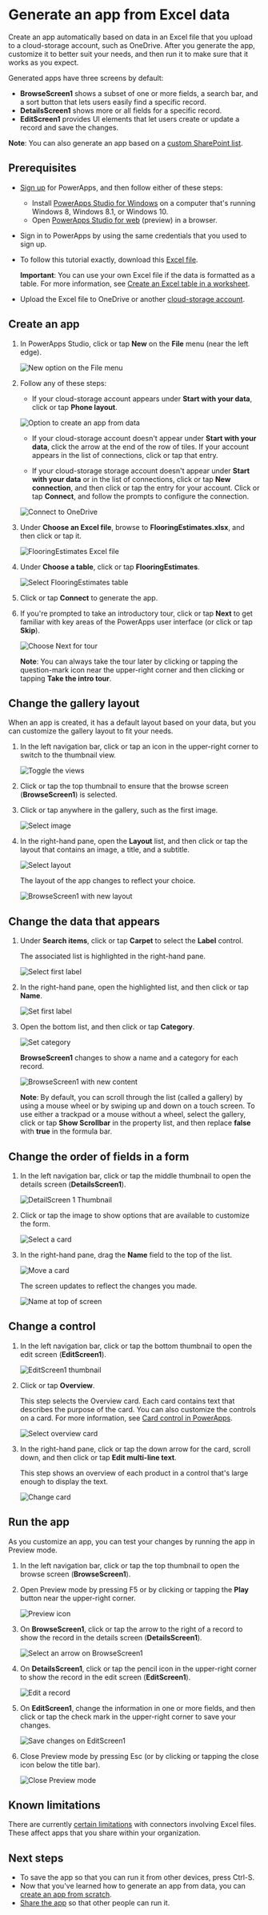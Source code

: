 <properties
	pageTitle="Generate an app from Excel data | Microsoft PowerApps"
	description="Create an app automatically based on an Excel file in the cloud, customize the app, and then explore how it works."
	services=""
	suite="powerapps"
	documentationCenter="na"
	authors="sarafankit"
	manager="anneta"
	editor=""
	tags=""/>

<tags
   ms.service="powerapps"
   ms.devlang="na"
   ms.topic="get-started-article"
   ms.tgt_pltfrm="na"
   ms.workload="na"
   ms.date="10/16/2016"
   ms.author="ankitsar"/>

# Generate an app from Excel data #
Create an app automatically based on data in an Excel file that you upload to a cloud-storage account, such as OneDrive. After you generate the app, customize it to better suit your needs, and then run it to make sure that it works as you expect.

Generated apps have three screens by default:

- **BrowseScreen1** shows a subset of one or more fields, a search bar, and a sort button that lets users easily find a specific record.
- **DetailsScreen1** shows more or all fields for a specific record.
- **EditScreen1** provides UI elements that let users create or update a record and save the changes.

**Note**: You can also generate an app based on a [custom SharePoint list](app-from-sharepoint).

## Prerequisites ##
- [Sign up](signup-for-powerapps.md) for PowerApps, and then follow either of these steps:
	- Install [PowerApps Studio for Windows](http://aka.ms/powerappsinstall) on a computer that's running Windows 8, Windows 8.1, or Windows 10.
	- Open [PowerApps Studio for web](create-app-browser.md) (preview) in a browser.
- Sign in to PowerApps by using the same credentials that you used to sign up.
- To follow this tutorial exactly, download this [Excel file](https://az787822.vo.msecnd.net/documentation/get-started-from-data/FlooringEstimates.xlsx).

	**Important**: You can use your own Excel file if the data is formatted as a table. For more information, see [Create an Excel table in a worksheet](https://support.office.com/en-us/article/Create-an-Excel-table-in-a-worksheet-E81AA349-B006-4F8A-9806-5AF9DF0AC664).

- Upload the Excel file to OneDrive or another [cloud-storage account](cloud-storage-blob-connections.md).

## Create an app ##
1. In PowerApps Studio, click or tap **New** on the **File** menu (near the left edge).

	![New option on the File menu](./media/get-started-create-from-data/file-new.png)

2. Follow any of these steps:
	- If your cloud-storage account appears under **Start with your data**, click or tap **Phone layout**.

 	![Option to create an app from data](./media/get-started-create-from-data/create-from-data.png)

	- If your cloud-storage account doesn't appear under **Start with your data**, click the arrow at the end of the row of tiles. If your account appears in the list of connections, click or tap that entry.

	- If your cloud-storage storage account doesn't appear under **Start with your data** or in the list of connections, click or tap **New connection**, and then click or tap the entry for your account. Click or tap **Connect**, and follow the prompts to configure the connection.

	![Connect to OneDrive](./media/get-started-create-from-data/connect-onedrive.png)

3. Under **Choose an Excel file**, browse to **FlooringEstimates.xlsx**, and then click or tap it.

	![FlooringEstimates Excel file](./media/get-started-create-from-data/choose-spreadsheet.png)  

4. Under **Choose a table**, click or tap **FlooringEstimates**.  

	![Select FlooringEstimates table](./media/get-started-create-from-data/choose-table.png)

5. Click or tap **Connect** to generate the app.

6. If you're prompted to take an introductory tour, click or tap **Next** to get familiar with key areas of the PowerApps user interface (or click or tap **Skip**).

	![Choose Next for tour](./media/get-started-create-from-data/quick-tour.png)

	**Note**: You can always take the tour later by clicking or tapping the question-mark icon near the upper-right corner and then clicking or tapping **Take the intro tour**.

## Change the gallery layout ##
When an app is created, it has a default layout based on your data, but you can customize the gallery layout to fit your needs.

1. In the left navigation bar, click or tap an icon in the upper-right corner to switch to the thumbnail view.

	![Toggle the views](./media/get-started-create-from-data/toggle-view.png)

1. Click or tap the top thumbnail to ensure that the browse screen (**BrowseScreen1**) is selected.

1. Click or tap anywhere in the gallery, such as the first image.

	![Select image](./media/get-started-create-from-data/select-image.png)

1. In the right-hand pane, open the **Layout** list, and then click or tap the layout that contains an image, a title, and a subtitle.

	![Select layout](./media/get-started-create-from-data/select-layout.png)

	The layout of the app changes to reflect your choice.

	![BrowseScreen1 with new layout](./media/get-started-create-from-data/browse-layout.png)

## Change the data that appears ##
1.  Under **Search items**, click or tap **Carpet** to select the **Label** control.

	The associated list is highlighted in the right-hand pane.

	![Select first label](./media/get-started-create-from-data/select-gallery-textbox.png)

2. In the right-hand pane, open the highlighted list, and then click or tap **Name**.

	![Set first label](./media/get-started-create-from-data/set-gallery-textbox.png)

3. Open the bottom list, and then click or tap **Category**.

	![Set category](./media/get-started-create-from-data/set-category.png)

	**BrowseScreen1** changes to show a name and a category for each record.

	![BrowseScreen1 with new content](./media/get-started-create-from-data/browse-content.png)

	**Note**: By default, you can scroll through the list (called a gallery) by using a mouse wheel or by swiping up and down on a touch screen. To use either a trackpad or a mouse without a wheel, select the gallery, click or tap **Show Scrollbar** in the property list, and then replace **false** with **true** in the formula bar.

## Change the order of fields in a form ##
1. In the left navigation bar, click or tap the middle thumbnail to open the details screen (**DetailsScreen1**).

	![DetailScreen 1 Thumbnail](./media/get-started-create-from-data/detail-screen-thumbnail.png)

2. Click or tap the image to show options that are available to customize the form.

	![Select a card](./media/get-started-create-from-data/select-card.png)

3. In the right-hand pane, drag the **Name** field to the top of the list.

	![Move a card](./media/get-started-create-from-data/move-card.png)

	The screen updates to reflect the changes you made.

	![Name at top of screen](./media/get-started-create-from-data/name-first.png)

## Change a control ##
1. In the left navigation bar, click or tap the bottom thumbnail to open the edit screen (**EditScreen1**).

	![EditScreen1 thumbnail](./media/get-started-create-from-data/edit-screen-thumbnail.png)

2. Click or tap **Overview**.

	This step selects the Overview card. Each card contains text that describes the purpose of the card. You can also customize the controls on a card. For more information, see [Card control in PowerApps](controls/control-card.md).

	![Select overview card](./media/get-started-create-from-data/select-overview.png)

3. In the right-hand pane, click or tap the down arrow for the card, scroll down, and then click or tap **Edit multi-line text**.

	This step shows an overview of each product in a control that's large enough to display the text.

	![Change card](./media/get-started-create-from-data/card-selector.png)

## Run the app ##
As you customize an app, you can test your changes by running the app in Preview mode.

1. In the left navigation bar, click or tap the top thumbnail to open the browse screen (**BrowseScreen1**).

2. Open Preview mode by pressing F5 or by clicking or tapping the **Play** button near the upper-right corner.

	![Preview icon](./media/get-started-create-from-data/open-preview.png)

3. On **BrowseScreen1**, click or tap the arrow to the right of a record to show the record in the details screen (**DetailsScreen1**).

	![Select an arrow on BrowseScreen1](./media/get-started-create-from-data/select-record.png)

4. On **DetailsScreen1**, click or tap the pencil icon in the upper-right corner to show the record in the edit screen (**EditScreen1**).

	![Edit a record](./media/get-started-create-from-data/edit-record.png)

5. On **EditScreen1**, change the information in one or more fields, and then click or tap the check mark in the upper-right corner to save your changes.

	![Save changes on EditScreen1](./media/get-started-create-from-data/save-record.png)

6. Close Preview mode by pressing Esc (or by clicking or tapping the close icon below the title bar).

	![Close Preview mode](./media/get-started-create-from-data/close-preview.png)

## Known limitations

There are currently [certain limitations](./connections/cloud-storage-blob-connections.md#Sharing-Excel-Tables) with connectors involving Excel files. These affect apps that you share within your organization.

## Next steps ##
- To save the app so that you can run it from other devices, press Ctrl-S.
- Now that you've learned how to generate an app from data, you can [create an app from scratch](get-started-create-from-blank.md).
- [Share the app](share-app.md) so that other people can run it.
